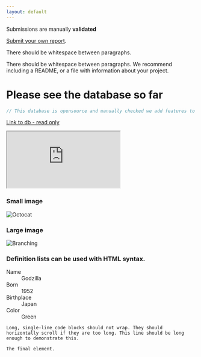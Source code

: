 ```yaml
---
layout: default
---
```


Submissions are manually **validated**

[Submit your own report](https://docs.google.com/forms/d/16_ad4HLFNgkDAU4N1IemAbSwVcuIRggBOQyQ-tPfLH4/prefill).

There should be whitespace between paragraphs.

There should be whitespace between paragraphs. We recommend including a README, or a file with information about your project.

# Please see the database so far 

```js
// This database is opensource and manually checked we add features to it
```

[Link to db - read only](https://docs.google.com/spreadsheets/d/e/2PACX-1vRYzo_RNgeKYjdMvaDk93w0xR866U_S8zPd1atpwQ3wCxsbWXCE9HzVc9hzNrs63asgekvaX-BNrpYg/pubhtml)

<div class="responsive-wrap">
<!-- this is the embed code provided by Google -->
<iframe src="https://docs.google.com/spreadsheets/d/e/2PACX-1vRYzo_RNgeKYjdMvaDk93w0xR866U_S8zPd1atpwQ3wCxsbWXCE9HzVc9hzNrs63asgekvaX-BNrpYg/pubhtml?widget=true&amp;headers=false"></iframe>
<!-- Google embed ends -->
</div>



### Small image

![Octocat](https://github.githubassets.com/images/icons/emoji/octocat.png)

### Large image

![Branching](https://guides.github.com/activities/hello-world/branching.png)


### Definition lists can be used with HTML syntax.

<dl>
<dt>Name</dt>
<dd>Godzilla</dd>
<dt>Born</dt>
<dd>1952</dd>
<dt>Birthplace</dt>
<dd>Japan</dd>
<dt>Color</dt>
<dd>Green</dd>
</dl>

```
Long, single-line code blocks should not wrap. They should horizontally scroll if they are too long. This line should be long enough to demonstrate this.
```

```
The final element.
```

